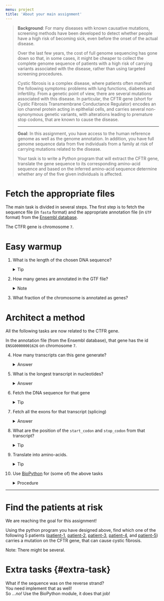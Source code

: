 ```yaml
---
menu: project
title: 'About your main assignment'
---
```


<blockquote class="task">

<p data-mark="Background"><b>Background</b>: For many diseases with
known causative mutations, screening methods have been developed to
detect whether people have a high risk of becoming sick, even before
the onset of the actual disease.</p>

<p> Over the last few years, the cost of full genome sequencing has
gone down so that, in some cases, it might be cheaper to collect the
complete genome sequence of patients with a high risk of carrying
variants associated with the disease, rather than using targeted
screening procedures.</p>

<p> Cystic fibrosis is a complex disease, where patients often
manifest the following symptoms: problems with lung functions,
diabetes and infertility. From a genetic point of view, there are
several mutations associated with this disease. In particular, the
CFTR gene (short for Cystic Fibrosis Transmembrane Conductance
Regulator) encodes an ion channel protein acting in epithelial cells,
and carries several non-synonymous genetic variants, with alterations
leading to premature stop codons, that are known to cause the
disease.</p>

<hr/>

<p data-mark="Goal"><b>Goal</b>: In this assignment, you have access
to the human reference genome as well as the genome annotation. In
addition, you have full genome sequence data from five individuals
from a family at risk of carrying mutations related to the
disease.</p>

<p> Your task is to write a Python program that will extract the CFTR
gene, translate the gene sequence to its corresponding amino-acid
sequence and based on the inferred amino-acid sequence determine
whether any of the five given individuals is affected.</p>

</blockquote>

# Fetch the appropriate files

The main task is divided in several steps. The first step is to fetch
the sequence file (in `fasta` format) and the appropriate annotation
file (in `GTF` format) from
the [Ensembl database](http://www.ensembl.org/).

The CTFR gene is chromosome `7`.

# Easy warmup

1. What is the length of the chosen DNA sequence?

   <details>
   <summary>Tip</summary>
   <section>
   <p>Open the DNA file with the <code>with</code> statement and read it line by line.</p>
   <p>Ignore the first line and, in a loop, get the length of each line (from which you remove the trailing newline character).</p>
   <p>Sum up all the lengths you found.</p>
   </section>
   </details>


2. How many genes are annotated in the GTF file?

   <details>
   <summary>Note</summary>
   <section>
   <p>You need to understand the structure of a GTF-formatted file.</p>
   <p>The GTF format uses several tab-delimited fields, for which we give you a <a href="https://github.com/NBISweden/PythonCourse/blob/vt17/assignment/data/gtf-format.md">short a description</a>.</p>
   <p>Alternatively, you can <a href="https://en.wikipedia.org/wiki/Gene_transfer_format">search online</a>.</p>
   </section>
   </details>

3. What fraction of the chromosome is annotated as genes?

# Architect a method

All the following tasks are now related to the CTFR gene.

In the annotation file (from the Ensembl database), that gene has the
id `ENSG00000001626` on chromosome `7`.


4. How many transcripts can this gene generate?

   <details><summary>Answer</summary><section>11</section></details>

5. What is the longest transcript in nucleotides?

   <details>
   <summary>Answer</summary>
   <section>
   <p>The transcript with id ENST00000003084 has 6132 bp and is the longest among 11 other transcripts</p>
   <p>Check its <a href="http://www.ensembl.org/Homo_sapiens/Transcript/Summary?db=core;g=ENSG00000001626;r=7:117465784-117715971;t=ENST00000003084">Ensembl data</a></p>
   <p>Notice that the last column in the GTF on the line defining that transcript should contain <code>protein_coding</code>.</p>
   </section>
   </details>

6. Fetch the DNA sequence for that gene

   <details>
   <summary>Tip</summary>
   <section>
   <p>Similarly to step 1 from the Warmup, open the file with the `with` statement.</p>
   <p>Ignore the first line and, in a loop, append each line to a list.</p>
   <p>Remember to strip the trailing newline character.</p>
   <p>Outside the loop, use the <code>join</code> function to concatenate the lines from the list.</p>
   <p><b>Avoid concatenation</b> <i>inside</i> the loop, as it is slow and wasting memory</p>
   </section>
   </details>

7. Fetch all the exons for that transcript (splicing)

   <details>
   <summary>Answer</summary>
   <section>
   <p>Your answer can be output to a file and compare to <a href="https://raw.githubusercontent.com/NBISweden/PythonCourse/vt17/assignment/results/mrna.ncbi.fasta">that given result</a> (also <a href="https://www.ncbi.nlm.nih.gov/nuccore/NM_000492">available online</a>)</p>
   </section>
   </details>

8. What are the position of the `start_codon` and `stop_codon` from that transcript?

   <details>
   <summary>Tip</summary>
   <section>
   <p>Check that the <code>start_codon</code> is <code>ATG</code>, and that the <code>stop_codon</code> corresponds to a proper stop codon</p>
   <p>Make your program throws a warning in case the transcript you are currently translating does not begin with a start-codon and end with a stop-codon</p>
   </section>
   </details>

9. Translate into amino-acids.

   <details>
   <summary>Tip</summary>
   <section>
   <p>You are given an implementation of the <a href="http://shawmst.org/biology/article/rna-translation-table/">translation table</a> the <a href="https://github.com/NBISweden/PythonCourse/tree/vt17/assignment"><code>utils.rna</code> package</a></p>
   <p>You can output your results in different files and check the difference with the <a href="https://raw.githubusercontent.com/NBISweden/PythonCourse/vt17/assignment/results/protein.ncbi.fasta">given result</a> or online <a href="http://www.uniprot.org/uniprot/A0A024R730.fasta">here</a> or <a href="https://www.ncbi.nlm.nih.gov/nuccore/NM_000492">here</a>.</p>
   <pre class="highlight"><code>diff filename-1 filename-2</code></pre>
   will output nothing when the files are identical.
   </section>
   </details>

1. Use [BioPython](http://biopython.org/wiki/Documentation) for (some of) the above tasks
   
   <details>
   <summary>Procedure</summary>
   <section>
   <p>Start by <a href="http://biopython.org/DIST/docs/tutorial/Tutorial.html#htoc11">parsing a fasta file with BioPython</a>.</p>
   <p>Have a look at <a href="http://biopython.org/DIST/docs/tutorial/Tutorial.html#htoc24">the transcription step</a>,</p>
   <p>and the <a href="http://biopython.org/DIST/docs/tutorial/Tutorial.html#htoc25">translation step</a> using the built-in <a href="http://biopython.org/DIST/docs/tutorial/Tutorial.html#htoc26">translation tables</a>.</p>
   </section>
   </details>

<hr />

# Find the patients at risk

We are reaching the goal for this assignment!

Using the python program you have designed above, find which one of
the following 5 patients
([patient-1](https://github.com/NBISweden/PythonCourse/raw/vt17/assignment/data/Patient1.fa.gz),
[patient-2](https://github.com/NBISweden/PythonCourse/raw/vt17/assignment/data/Patient2.fa.gz),
[patient-3](https://github.com/NBISweden/PythonCourse/raw/vt17/assignment/data/Patient3.fa.gz),
[patient-4](https://github.com/NBISweden/PythonCourse/raw/vt17/assignment/data/Patient4.fa.gz),
and
[patient-5](https://github.com/NBISweden/PythonCourse/raw/vt17/assignment/data/Patient5.fa.gz))
carries a mutation on the CFTR gene, that can cause cystic fibrosis.

Note: There might be several.

# Extra tasks {#extra-task}

What if the sequence was on the reverse strand?<br>
You need implement that as well!<br>
So ..._no!_ Use the BioPython module, it does that job!


